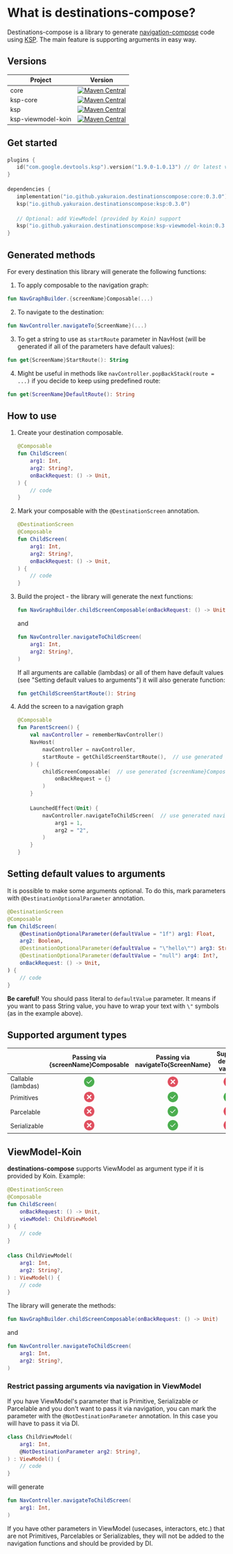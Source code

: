 What is destinations-compose?
=============================

Destinations-compose is a library to generate [navigation-compose](https://developer.android.com/jetpack/compose/navigation) code using [KSP](https://kotlinlang.org/docs/ksp-overview.html). The main feature is supporting arguments in easy way.

## Versions

| Project            |                                                                                                         Version                                                                                                         |
|--------------------|:-----------------------------------------------------------------------------------------------------------------------------------------------------------------------------------------------------------------------:|
| core               |               [![Maven Central](https://img.shields.io/maven-central/v/io.github.yakuraion.destinationscompose/core)](https://central.sonatype.com/artifact/io.github.yakuraion.destinationscompose/core)               |
| ksp-core           |           [![Maven Central](https://img.shields.io/maven-central/v/io.github.yakuraion.destinationscompose/ksp-core)](https://central.sonatype.com/artifact/io.github.yakuraion.destinationscompose/ksp-core)           |
| ksp                |                [![Maven Central](https://img.shields.io/maven-central/v/io.github.yakuraion.destinationscompose/ksp)](https://central.sonatype.com/artifact/io.github.yakuraion.destinationscompose/ksp)                |
| ksp-viewmodel-koin | [![Maven Central](https://img.shields.io/maven-central/v/io.github.yakuraion.destinationscompose/ksp-viewmodel-koin)](https://central.sonatype.com/artifact/io.github.yakuraion.destinationscompose/ksp-viewmodel-koin) |

## Get started

```kotlin
plugins {
   id("com.google.devtools.ksp").version("1.9.0-1.0.13") // Or latest version of KSP
}

dependencies {
   implementation("io.github.yakuraion.destinationscompose:core:0.3.0")
   ksp("io.github.yakuraion.destinationscompose:ksp:0.3.0")

   // Optional: add ViewModel (provided by Koin) support
   ksp("io.github.yakuraion.destinationscompose:ksp-viewmodel-koin:0.3.0")
}
```

## Generated methods

For every destination this library will generate the following functions:

1. To apply composable to the navigation graph:
```kotlin
fun NavGraphBuilder.{screenName}Composable(...)
```

2. To navigate to the destination:
```kotlin
fun NavController.navigateTo{ScreenName}(...)
```

3. To get a string to use as `startRoute` parameter in NavHost (will be generated if all of the parameters have default values):
```kotlin
fun get{ScreenName}StartRoute(): String
```

4. Might be useful in methods like `navController.popBackStack(route = ...)` if you decide to keep using predefined route:
```kotlin
fun get(ScreenName}DefaultRoute(): String
```

## How to use

1. Create your destination composable.

   ```kotlin
   @Composable
   fun ChildScreen(
       arg1: Int,
       arg2: String?,
       onBackRequest: () -> Unit, 
   ) {
       // code
   }
   ```
2. Mark your composable with the `@DestinationScreen` annotation.

   ```kotlin
   @DestinationScreen
   @Composable
   fun ChildScreen(
       arg1: Int,
       arg2: String?,
       onBackRequest: () -> Unit, 
   ) {
       // code
   }
   ```
3. Build the project - the library will generate the next functions:
   ```kotlin
   fun NavGraphBuilder.childScreenComposable(onBackRequest: () -> Unit)
   ```
   and
   ```kotlin
   fun NavController.navigateToChildScreen(
       arg1: Int,
       arg2: String?,
   )
   ```
   If all arguments are callable (lambdas) or all of them have default values (see "Setting default values to arguments") it will also generate function:
   ```kotlin
   fun getChildScreenStartRoute(): String
   ```
4. Add the screen to a navigation graph

   ```kotlin
   @Composable
   fun ParentScreen() {
       val navController = rememberNavController()
       NavHost(
           navController = navController,
           startRoute = getChildScreenStartRoute(),  // use generated get{ScreenName}StartRoute function
       ) {
           childScreenComposable(  // use generated {screenName}Composable function
               onBackRequest = {}
           )
       }

       LaunchedEffect(Unit) {
           navController.navigateToChildScreen(  // use generated navigateTo{ScreenName} function
               arg1 = 1,
               arg2 = "2",
           )
       }
   }
   ```

## Setting default values to arguments

It is possible to make some arguments optional. To do this, mark parameters with `@DestinationOptionalParameter` annotation.

```kotlin
@DestinationScreen
@Composable
fun ChildScreen(
    @DestinationOptionalParameter(defaultValue = "1f") arg1: Float,
    arg2: Boolean,
    @DestinationOptionalParameter(defaultValue = "\"hello\"") arg3: String?,
    @DestinationOptionalParameter(defaultValue = "null") arg4: Int?,
    onBackRequest: () -> Unit,
) {
    // code
}
```

**Be careful!**
You should pass literal to `defaultValue` parameter. It means if you want to pass String value, you have to wrap your text with `\"` symbols (as in the example above).

## Supported argument types

|                    |                                              Passing via {screenName}Composable                                              |                                              Passing via navigateTo{ScreenName}                                              |                                                                     Support default values                                                                     |
|--------------------| :---------------------------------------------------------------------------------------------------------------------------: | :---------------------------------------------------------------------------------------------------------------------------: | :-------------------------------------------------------------------------------------------------------------------------------------------------------------: |
| Callable (lambdas) | <img src="https://raw.githubusercontent.com/yakuraion/destinations-compose/main/attachments/images/correct.png" width="24" /> |  <img src="https://raw.githubusercontent.com/yakuraion/destinations-compose/main/attachments/images/close.png" width="24" />  |                   <img src="https://raw.githubusercontent.com/yakuraion/destinations-compose/main/attachments/images/close.png" width="24" />                   |
| Primitives         |  <img src="https://raw.githubusercontent.com/yakuraion/destinations-compose/main/attachments/images/close.png" width="24" />  | <img src="https://raw.githubusercontent.com/yakuraion/destinations-compose/main/attachments/images/correct.png" width="24" /> |                  <img src="https://raw.githubusercontent.com/yakuraion/destinations-compose/main/attachments/images/correct.png" width="24" />                  |
| Parcelable         |  <img src="https://raw.githubusercontent.com/yakuraion/destinations-compose/main/attachments/images/close.png" width="24" />  | <img src="https://raw.githubusercontent.com/yakuraion/destinations-compose/main/attachments/images/correct.png" width="24" /> |                   <img src="https://raw.githubusercontent.com/yakuraion/destinations-compose/main/attachments/images/close.png" width="24" />                   |
| Serializable       |  <img src="https://raw.githubusercontent.com/yakuraion/destinations-compose/main/attachments/images/close.png" width="24" />  | <img src="https://raw.githubusercontent.com/yakuraion/destinations-compose/main/attachments/images/correct.png" width="24" /> |                   <img src="https://raw.githubusercontent.com/yakuraion/destinations-compose/main/attachments/images/close.png" width="24" />                   |


## ViewModel-Koin

**destinations-compose** supports ViewModel as argument type if it is provided by Koin. Example:

```kotlin
@DestinationScreen
@Composable
fun ChildScreen(
    onBackRequest: () -> Unit,
    viewModel: ChildViewModel
) {
    // code
}

class ChildViewModel(
    arg1: Int,
    arg2: String?,
) : ViewModel() {
    // code
}
```

The library will generate the methods:
```kotlin
fun NavGraphBuilder.childScreenComposable(onBackRequest: () -> Unit)
```
and
```kotlin
fun NavController.navigateToChildScreen(
    arg1: Int,
    arg2: String?,
)
```

### Restrict passing arguments via navigation in ViewModel

If you have ViewModel's parameter that is Primitive, Serializable or Parcelable and you don't want to pass it via navigation,
you can mark the parameter with the `@NotDestinationParameter` annotation.
In this case you will have to pass it via DI.

```kotlin
class ChildViewModel(
    arg1: Int,
    @NotDestinationParameter arg2: String?,
) : ViewModel() {
    // code
}
```

will generate

```kotlin
fun NavController.navigateToChildScreen(
    arg1: Int,
)
```

If you have other parameters in ViewModel (usecases, interactors, etc.) that are not Primitives, Parcelables or Serializables,
they will not be added to the navigation functions and should be provided by DI.
